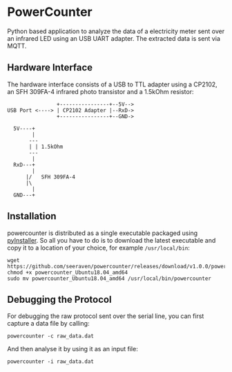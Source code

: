 PowerCounter
============

Python based application to analyze the data of a electricity meter sent over
an infrared LED using an USB UART adapter. The extracted data is sent via MQTT.


Hardware Interface
------------------

The hardware interface consists of a USB to TTL adapter using a CP2102, an
SFH 309FA-4 infrared photo transistor and a 1.5kOhm resistor:

```
                +----------------+--5V-->
USB Port <----> | CP2102 Adapter |--RxD->
                +----------------+--GND->

  5V----+
        |
       ---
       | | 1.5kOhm
       ---
        |
  RxD---+
        |
      |/   SFH 309FA-4
      |\
        |
  GND---+
```


Installation
------------

powercounter is distributed as a single executable packaged using [pyInstaller].
So all you have to do is to download the latest executable and copy it to a
location of your choice, for example `/usr/local/bin`:

    wget https://github.com/seeraven/powercounter/releases/download/v1.0.0/powercounter_Ubuntu18.04_amd64
    chmod +x powercounter_Ubuntu18.04_amd64
    sudo mv powercounter_Ubuntu18.04_amd64 /usr/local/bin/powercounter


Debugging the Protocol
----------------------

For debugging the raw protocol sent over the serial line, you can first capture
a data file by calling:

    powercounter -c raw_data.dat

And then analyse it by using it as an input file:

    powercounter -i raw_data.dat


[pyInstaller]: https://www.pyinstaller.org/
